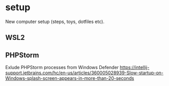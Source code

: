 # setup
New computer setup (steps, toys, dotfiles etc).

## WSL2


## PHPStorm

Exlude PHPStorm processes from Windows Defender https://intellij-support.jetbrains.com/hc/en-us/articles/360005028939-Slow-startup-on-Windows-splash-screen-appears-in-more-than-20-seconds
